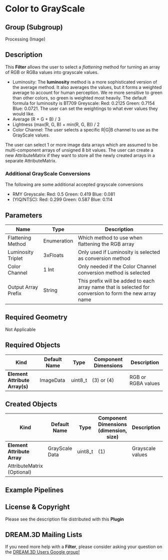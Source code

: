 # Color to GrayScale 


## Group (Subgroup) ##

Processing (Image)

## Description ##

This **Filter** allows the user to select a *flattening* method for turning an array of RGB or RGBa values into grayscale values.

+ Luminosity: The **luminosity** method is a more sophisticated version of the average method. It also averages the values, but it forms a weighted average to account for human perception. We   re more sensitive to green than other colors, so green is weighted most heavily. The default formula for luminosity is BT709 Greyscale: Red: 0.2125 Green: 0.7154 Blue: 0.0721. The user can set the weightings to what ever values they would like.
+ Average  (R + G + B) / 3
+ Lightness (max(R, G, B) + min(R, G, B)) / 2
+ Color Channel: The user selects a specific R|G|B channel to use as the GrayScale values.

The user can select 1 or more image data arrays which are assumed to be multi-component arrays of unsigned 8 bit values. The user can create a new AttributeMatrix if they want to store all the newly created arrays in a separate AttributeMatrix.

### Additional GrayScale Conversions ###

The following are some additional accepted grayscale conversions

+ RMY Greyscale: Red: 0.5 Green: 0.419 Blue: 0.081
+ (YIQ/NTSC): Red: 0.299 Green: 0.587 Blue: 0.114


## Parameters ##

| Name | Type | Description |
|------|------|------|
| Flattening Method | Enumeration | Which method to use when flattening the RGB array |
| Luminosity Triplet | 3xFloats | Only used if Luminosity is selected as conversion method |
| Color Channel | 1 Int | Only needed if the Color Channel conversion method is selected |
| Output Array Prefix | String | This prefix will be added to each array name that is selected for conversion to form the new array name |

## Required Geometry ##

Not Applicable

## Required Objects ##

| Kind | Default Name | Type | Component Dimensions | Description |
|------|--------------|------|----------------------|-------------|
| **Element Attribute Array(s)** | ImageData | uint8_t | (3) or (4) | RGB or RGBA values |

## Created Objects ##

| Kind | Default Name | Type | Component Dimensions (dimension, size) | Description |
|------|--------------|-------------|---------|-----|
| **Element Attribute Array** | GrayScale Data | uint8_t | (1) | Grayscale values |
| AttributeMatrix (Optional)  |                |         |     |                  |


## Example Pipelines ##



## License & Copyright ##

Please see the description file distributed with this **Plugin**

## DREAM.3D Mailing Lists ##

If you need more help with a **Filter**, please consider asking your question on the [DREAM.3D Users Google group!](https://groups.google.com/forum/?hl=en#!forum/dream3d-users)


